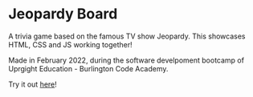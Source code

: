 # Jeopardy Board

A trivia game based on the famous TV show Jeopardy. This showcases HTML, CSS and JS working together!

Made in February 2022, during the software develpoment bootcamp of Uprgight Education - Burlington Code Academy.

Try it out [here](https://htmlpreview.github.io/?https://github.com/MaxS713/jeopardy-board-MaxS713/blob/master/index.html)!
